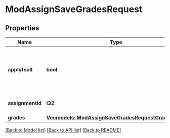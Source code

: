 # ModAssignSaveGradesRequest

## Properties

Name | Type | Description | Notes
------------ | ------------- | ------------- | -------------
**applytoall** | **bool** | If true, this grade will be applied to all members of the group (for group assignments). | 
**assignmentid** | **i32** | The assignment id to operate on | 
**grades** | [**Vec<models::ModAssignSaveGradesRequestGradesInner>**](mod_assign_save_grades_request_grades_inner.md) |  | 

[[Back to Model list]](../README.md#documentation-for-models) [[Back to API list]](../README.md#documentation-for-api-endpoints) [[Back to README]](../README.md)


